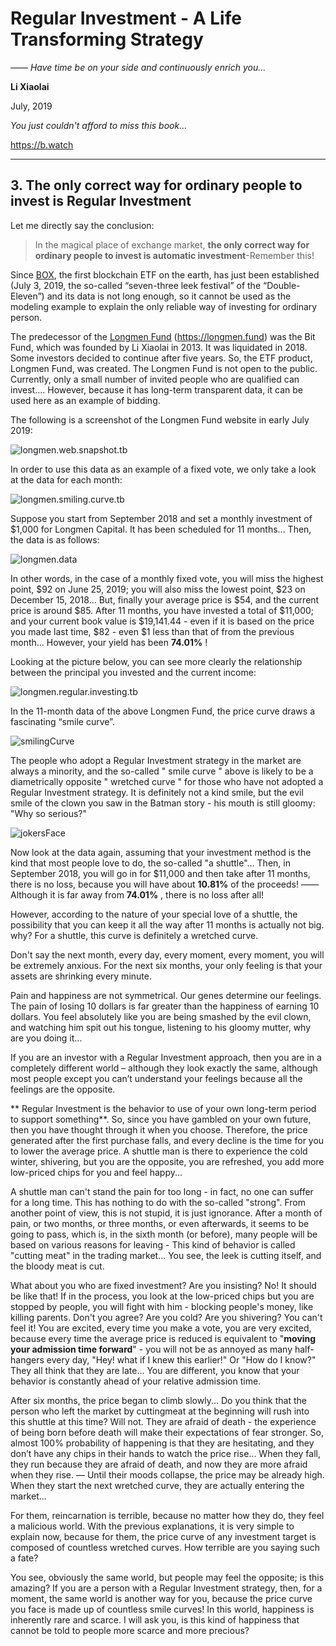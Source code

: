 # Regular Investment - A Life Transforming Strategy

*—— Have time be on your side and continuously enrich you...*

**Li Xiaolai**

July, 2019

*You just couldn't afford to miss this book...*

https://b.watch

---

## 3. The only correct way for ordinary people to invest is Regular Investment

Let me directly say the conclusion:

> In the magical place of exchange market, **the only correct way for ordinary people to invest is automatic investment**-Remember this!
> 
> 

Since [BOX](https://b.watch), the first blockchain ETF on the earth, has just been established (July 3, 2019, the so-called “seven-three leek festival” of the “Double-Eleven”) and its data is not long enough, so it cannot be used as the modeling example to explain the only reliable way of investing for ordinary person.

The predecessor of the [Longmen Fund](http://www.longmen.fund/) (https://longmen.fund) was the Bit Fund, which was founded by Li Xiaolai in 2013. It was liquidated in 2018. Some investors decided to continue after five years. So, the ETF product, Longmen Fund, was created. The Longmen Fund is not open to the public. Currently, only a small number of invited people who are qualified can invest.... However, because it has long-term transparent data, it can be used here as an example of bidding.

The following is a screenshot of the Longmen Fund website in early July 2019:

![longmen.web.snapshot.tb](../images/longmen.web.snapshot.tb.png)

In order to use this data as an example of a fixed vote, we only take a look at the data for each month:

![longmen.smiling.curve.tb](../images/longmen.smiling.curve.tb.png)

Suppose you start from September 2018 and set a monthly investment of $1,000 for Longmen Capital. It has been scheduled for 11 months... Then, the data is as follows:

![longmen.data](../images/longmen.data.tb.png)

In other words, in the case of a monthly fixed vote, you will miss the highest point, $92 on June 25, 2019; you will also miss the lowest point, $23 on December 15, 2018... But, finally your average price is $54, and the current price is around $85. After 11 months, you have invested a total of $11,000; and your current book value is $19,141.44 - even if it is based on the price you made last time, $82 - even $1 less than that of from the previous month... However, your  yield has been **74.01%** !

Looking at the picture below, you can see more clearly the relationship between the principal you invested and the current income:

![longmen.regular.investing.tb](../images/longmen.regular.investing.tb.png)

In the 11-month data of the above Longmen Fund, the price curve draws a fascinating “smile curve”.

![smilingCurve](../images/smilingCurve.png)

The people who adopt a Regular Investment strategy in the market are always a minority, and the so-called " smile curve " above is likely to be a diametrically opposite " wretched curve " for those who have not adopted a Regular Investment strategy. It is definitely not a kind smile, but the evil smile of the clown you saw in the Batman story - his mouth is still gloomy: "Why so serious?"

![jokersFace](../images/jokersFace.png)

Now look at the data again, assuming that your investment method is the kind that most people love to do, the so-called "a shuttle"... Then, in September 2018, you will go in for $11,000 and then take after 11 months, there is no loss, because you will have about **10.81%** of the proceeds! —— Although it is far away from **74.01%** , there is no loss after all!

However, according to the nature of your special love of a shuttle, the possibility that you can keep it all the way after 11 months is actually not big. why? For a shuttle, this curve is definitely a wretched curve.

Don't say the next month, every day, every moment, every moment, you will be extremely anxious. For the next six months, your only feeling is that your assets are shrinking every minute.

Pain and happiness are not symmetrical. Our genes determine our feelings. The pain of losing 10 dollars is far greater than the happiness of earning 10 dollars. You feel absolutely like you are being smashed by the evil clown, and watching him spit out his tongue, listening to his gloomy mutter, why are you doing it...

If you are an investor with a Regular Investment approach, then you are in a completely different world – although they look exactly the same, although most people except you can’t understand your feelings because all the feelings are the opposite.

** Regular Investment is the behavior to use of your own long-term period to support something**. So, since you have gambled on your own future, then you have thought through it when you choose. Therefore, the price generated after the first purchase falls, and every decline is the time for you to lower the average price. A shuttle man is there to experience the cold winter, shivering, but you are the opposite, you are refreshed, you add more low-priced chips for you and feel happy...

A shuttle man can't stand the pain for too long - in fact, no one can suffer for a long time. This has nothing to do with the so-called "strong". From another point of view, this is not stupid, it is just ignorance. After a month of pain, or two months, or three months, or even afterwards, it seems to be going to pass, which is, in the sixth month (or before), many people will be based on various reasons for leaving - This kind of behavior is called "cutting meat" in the trading market... You see, the leek is cutting itself, and the bloody meat is cut.

What about you who are fixed investment? Are you insisting? No! It should be like that! If in the process, you look at the low-priced chips but you are stopped by people, you will fight with him - blocking people's money, like killing parents. Don't you agree? Are you cold? Are you shivering? You can't feel it! You are excited, every time you make a vote, you are very excited, because every time the average price is reduced is equivalent to "**moving your admission time forward**" - you will not be as annoyed as many half-hangers every day, "Hey! what if I knew this earlier!" Or "How do I know?" They all think that they are late... You are different, you know that your behavior is constantly ahead of your relative admission time.

After six months, the price began to climb slowly... Do you think that the person who left the market by cuttingmeat at the beginning will rush into this shuttle at this time? Will not. They are afraid of death - the experience of being born before death will make their expectations of fear stronger. So, almost 100% probability of happening is that they are hesitating, and they don’t have any chips in their hands to watch the price rise... When they fall, they run because they are afraid of death, and now they are more afraid when they rise. — Until their moods collapse, the price may be already high. When they start the next wretched curve, they are actually entering the market...

For them, reincarnation is terrible, because no matter how they do, they feel a malicious world. With the previous explanations, it is very simple to explain now, because for them, the price curve of any investment target is composed of countless wretched curves. How terrible are you saying such a fate?

You see, obviously the same world, but people may feel the opposite; is this amazing? If you are a person with a Regular Investment strategy, then, for a moment, the same world is another way for you, because the price curve you face is made up of countless smile curves! In this world, happiness is inherently rare and scarce. I will ask you, is this kind of happiness that cannot be told to people more scarce and more precious?
